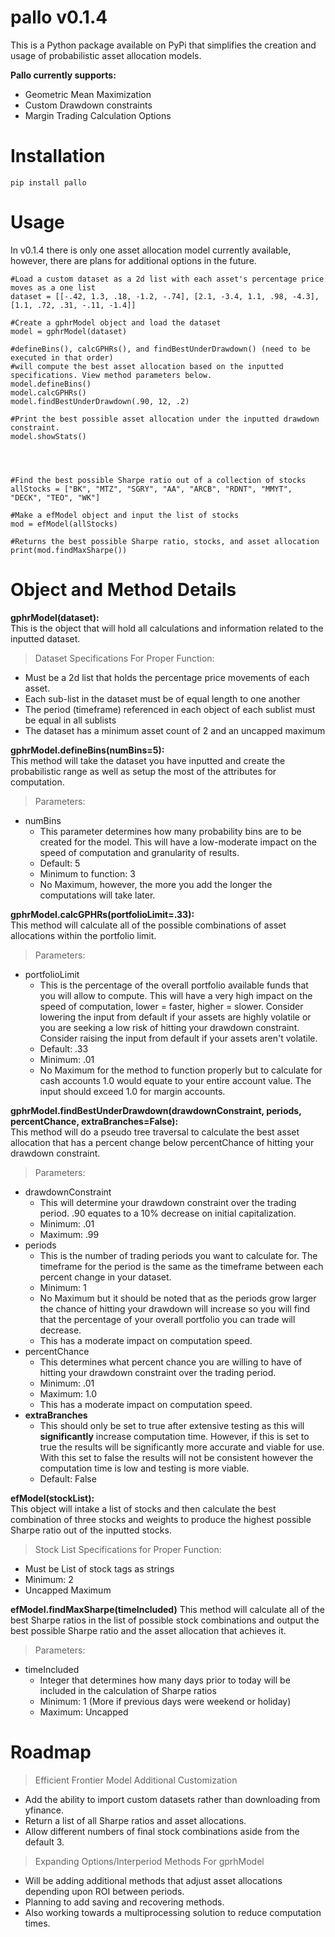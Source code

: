 # pallo v0.1.4

This is a Python package available on PyPi that simplifies the creation and usage of probabilistic asset allocation models.

**Pallo currently supports:**
 - Geometric Mean Maximization
 - Custom Drawdown constraints
 - Margin Trading Calculation Options

# Installation
    pip install pallo

# Usage
In v0.1.4 there is only one asset allocation model currently available, however, there are plans for additional options in the future.
```
#Load a custom dataset as a 2d list with each asset's percentage price moves as a one list 
dataset = [[-.42, 1.3, .18, -1.2, -.74], [2.1, -3.4, 1.1, .98, -4.3], [1.1, .72, .31, -.11, -1.4]]

#Create a gphrModel object and load the dataset
model = gphrModel(dataset)

#defineBins(), calcGPHRs(), and findBestUnderDrawdown() (need to be executed in that order)
#will compute the best asset allocation based on the inputted specifications. View method parameters below. 
model.defineBins()
model.calcGPHRs()
model.findBestUnderDrawdown(.90, 12, .2)

#Print the best possible asset allocation under the inputted drawdown constraint.
model.showStats()




#Find the best possible Sharpe ratio out of a collection of stocks
allStocks = ["BK", "MTZ", "SGRY", "AA", "ARCB", "RDNT", "MMYT", "DECK", "TEO", "WK"]

#Make a efModel object and input the list of stocks
mod = efModel(allStocks)

#Returns the best possible Sharpe ratio, stocks, and asset allocation
print(mod.findMaxSharpe())

```

# Object and Method Details
**gphrModel(dataset):**\
This is the object that will hold all calculations and information related to the inputted dataset.
>Dataset Specifications For Proper Function:
 - Must be a 2d list that holds the percentage price movements of each asset.
 - Each sub-list in the dataset must be of equal length to one another
 - The period (timeframe) referenced in each object of each sublist must be equal in all sublists
 - The dataset has a minimum asset count of 2 and an uncapped maximum

**gphrModel.defineBins(numBins=5):**\
This method will take the dataset you have inputted and create the probabilistic range as well as setup the most of the attributes for computation.
>Parameters:
 - numBins
    - This parameter determines how many probability bins are to be created for the model. This will have a low-moderate impact on the speed of computation and granularity of results.
    - Default: 5
    - Minimum to function: 3
    - No Maximum, however, the more you add the longer the computations will take later.

**gphrModel.calcGPHRs(portfolioLimit=.33):**\
This method will calculate all of the possible combinations of asset allocations within the portfolio limit.
>Parameters:
 - portfolioLimit
   - This is the percentage of the overall portfolio available funds that you will allow to compute. This will have a very high impact on the speed of computation, lower = faster, higher = slower. Consider lowering the input from default if your assets are highly volatile or you are seeking a low risk of hitting your drawdown constraint. Consider raising the input from default if your assets aren't volatile.
   - Default: .33
   - Minimum: .01
   - No Maximum for the method to function properly but to calculate for cash accounts 1.0 would equate to your entire account value. The input should exceed 1.0 for margin accounts.

**gphrModel.findBestUnderDrawdown(drawdownConstraint, periods, percentChance, extraBranches=False):**\
This method will do a pseudo tree traversal to calculate the best asset allocation that has a percent change below percentChance of hitting your drawdown constraint.
>Parameters:
 - drawdownConstraint
   - This will determine your drawdown constraint over the trading period. .90 equates to a 10% decrease on initial capitalization.
   - Minimum: .01
   - Maximum: .99
 - periods
   - This is the number of trading periods you want to calculate for. The timeframe for the period is the same as the timeframe between each percent change in your dataset.
   - Minimum: 1
   - No Maximum but it should be noted that as the periods grow larger the chance of hitting your drawdown will increase so you will find that the percentage of your overall portfolio you can trade will decrease.
   - This has a moderate impact on computation speed.
 - percentChance
   - This determines what percent chance you are willing to have of hitting your drawdown constraint over the trading period.
   - Minimum: .01
   - Maximum: 1.0
   - This has a moderate impact on computation speed.
 - **extraBranches**
   - This should only be set to true after extensive testing as this will **significantly** increase computation time. However, if this is set to true the results will be significantly more accurate and viable for use. With this set to false the results will not be consistent however the computation time is low and testing is more viable.
   - Default: False

**efModel(stockList):**\
This object will intake a list of stocks and then calculate the best combination of three stocks and weights to produce the highest possible Sharpe ratio out of the inputted stocks.
>Stock List Specifications for Proper Function:
 - Must be List of stock tags as strings
 - Minimum: 2
 - Uncapped Maximum

**efModel.findMaxSharpe(timeIncluded)**
This method will calculate all of the best Sharpe ratios in the list of possible stock combinations and output the best possible Sharpe ratio and the asset allocation that achieves it.
>Parameters:
 - timeIncluded
   - Integer that determines how many days prior to today will be included in the calculation of Sharpe ratios
   - Minimum: 1 (More if previous days were weekend or holiday)
   - Maximum: Uncapped

# Roadmap
>Efficient Frontier Model Additional Customization
 - Add the ability to import custom datasets rather than downloading from yfinance.
 - Return a list of all Sharpe ratios and asset allocations.
 - Allow different numbers of final stock combinations aside from the default 3.
>Expanding Options/Interperiod Methods For gprhModel
 - Will be adding additional methods that adjust asset allocations depending upon ROI between periods.
 - Planning to add saving and recovering methods.
 - Also working towards a multiprocessing solution to reduce computation times.
